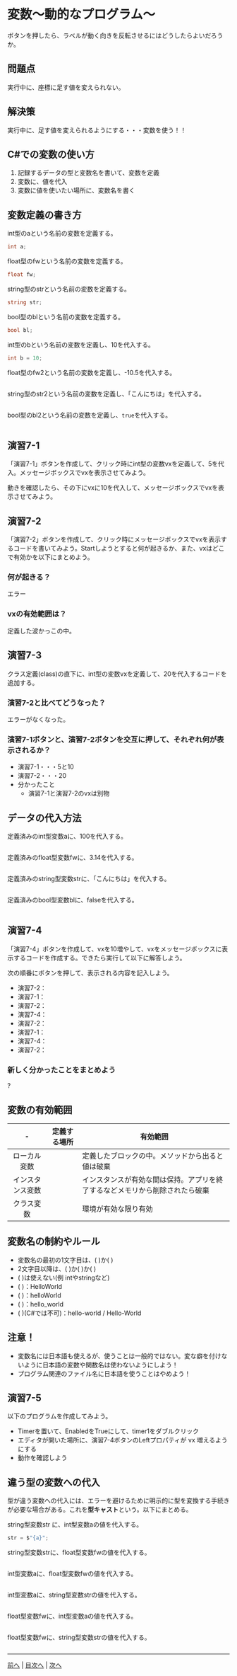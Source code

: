 # 変数～動的なプログラム～
ボタンを押したら、ラベルが動く向きを反転させるにはどうしたらよいだろうか。

## 問題点

実行中に、座標に足す値を変えられない。

## 解決策

実行中に、足す値を変えられるようにする・・・変数を使う！！

## C#での変数の使い方

1. 記録するデータの型と変数名を書いて、変数を定義
2. 変数に、値を代入
3. 変数に値を使いたい場所に、変数名を書く

## 変数定義の書き方

int型のaという名前の変数を定義する。

```cs
int a;
```

float型のfwという名前の変数を定義する。

```cs
float fw;
```

string型のstrという名前の変数を定義する。

```cs
string str;
```

bool型のblという名前の変数を定義する。

```cs
bool bl;
```

int型のbという名前の変数を定義し、10を代入する。

```cs
int b = 10;
```

float型のfw2という名前の変数を定義し、-10.5を代入する。

```cs

```

string型のstr2という名前の変数を定義し、「こんにちは」を代入する。

```cs

```

bool型のbl2という名前の変数を定義し、`true`を代入する。

```cs

```


## 演習7-1
「演習7-1」ボタンを作成して、クリック時にint型の変数vxを定義して、5を代入。メッセージボックスでvxを表示させてみよう。

動きを確認したら、その下にvxに10を代入して、メッセージボックスでvxを表示させてみよう。

## 演習7-2
「演習7-2」ボタンを作成して、クリック時にメッセージボックスでvxを表示するコードを書いてみよう。Startしようとすると何が起きるか、また、vxはどこで有効かを以下にまとめよう。

### 何が起きる？

エラー

### vxの有効範囲は？

定義した波かっこの中。

## 演習7-3
クラス定義(class)の直下に、int型の変数vxを定義して、20を代入するコードを追加する。

### 演習7-2と比べてどうなった？

エラーがなくなった。

### 演習7-1ボタンと、演習7-2ボタンを交互に押して、それぞれ何が表示されるか？

- 演習7-1・・・5と10
- 演習7-2・・・20
- 分かったこと
    - 演習7-1と演習7-2のvxは別物

## データの代入方法
定義済みのint型変数aに、100を代入する。

```cs

```

定義済みのfloat型変数fwに、3.14を代入する。

```cs

```

定義済みのstring型変数strに、「こんにちは」を代入する。

```cs

```

定義済みのbool型変数blに、falseを代入する。

```cs

```


## 演習7-4
「演習7-4」ボタンを作成して、vxを10増やして、vxをメッセージボックスに表示するコードを作成する。できたら実行して以下に解答しよう。

次の順番にボタンを押して、表示される内容を記入しよう。
- 演習7-2：
- 演習7-1：
- 演習7-2：
- 演習7-4：
- 演習7-2：
- 演習7-1：
- 演習7-4：
- 演習7-2：

### 新しく分かったことをまとめよう

?
 
## 変数の有効範囲
|-              |定義する場所|有効範囲|
|:-------------:|-----------|-------|
|ローカル変数    |           |定義したブロックの中。メソッドから出ると値は破棄|
|インスタンス変数|           |インスタンスが有効な間は保持。アプリを終了するなどメモリから削除されたら破棄|
|クラス変数     |           |環境が有効な限り有効|

##	変数名の制約やルール
- 変数名の最初の1文字目は、( )か( )
- 2文字目以降は、( )か( )か( )
- ( )は使えない(例 intやstringなど)
- ( )：HelloWorld
- ( )：helloWorld
- ( )：hello_world
- ( )(C#では不可)：hello-world / Hello-World

## 注意！
- 変数名には日本語も使えるが、使うことは一般的ではない。変な癖を付けないように日本語の変数や関数名は使わないようにしよう！
- プログラム関連のファイル名に日本語を使うことはやめよう！

## 演習7-5
以下のプログラムを作成してみよう。

- Timerを置いて、EnabledをTrueにして、timer1をダブルクリック
- エディタが開いた場所に、演習7-4ボタンのLeftプロパティが vx 増えるようにする
- 動作を確認しよう

## 違う型の変数への代入
型が違う変数への代入には、エラーを避けるために明示的に型を変換する手続きが必要な場合がある。これを**型キャスト**という。以下にまとめる。

string型変数str に、int型変数aの値を代入する。

```cs
str = $"{a}";
```

string型変数strに、float型変数fwの値を代入する。

```cs

```

int型変数aに、float型変数fwの値を代入する。

```cs

```

int型変数aに、string型変数strの値を代入する。

```cs

```

float型変数fwに、int型変数aの値を代入する。

```cs

```

float型変数fwに、string型変数strの値を代入する。

```cs

```

---

[前へ](06.md) | [目次へ](README.md#%E7%9B%AE%E6%AC%A1) | [次へ](08.md)
